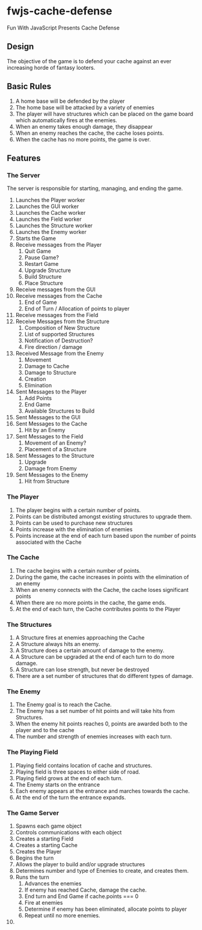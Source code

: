 # fwjs-cache-defense
Fun With JavaScript Presents Cache Defense

## Design

The objective of the game is to defend your cache against an ever increasing
horde of fantasy looters.

## Basic Rules

1. A home base will be defended by the player
2. The home base will be attacked by a variety of enemies
3. The player will have structures which can be placed on the game board which automatically fires at the enemies.
4. When an enemy takes enough damage, they disappear
5. When an enemy reaches the cache, the cache loses points.
6. When the cache has no more points, the game is over.

## Features


### The Server
The server is responsible for starting, managing, and ending the game.

1. Launches the Player worker
2. Launches the GUI worker
3. Launches the Cache worker
4. Launches the Field worker
5. Launches the Structure worker
6. Launches the Enemy worker
7. Starts the Game
8. Receive messages from the Player
   1. Quit Game
   2. Pause Game?
   3. Restart Game
   4. Upgrade Structure
   5. Build Structure
   6. Place Structure
9. Receive messages from the GUI
10. Receive messages from the Cache
    1. End of Game
    2. End of Turn / Allocation of points to player
11. Receive messages from the Field
12. Receive Messages from the Structure
    1. Composition of New Structure
    2. List of supported Structures
    3. Notification of Destruction?
    4. Fire direction / damage
13. Received Message from the Enemy
    1. Movement
    2. Damage to Cache
    3. Damage to Structure
    4. Creation
    5. Elimination
14. Sent Messages to the Player
    1. Add Points
    2. End Game
    3. Available Structures to Build
15. Sent Messages to the GUI
16. Sent Messages to the Cache
    1. Hit by an Enemy
17. Sent Messages to the Field
    1. Movement of an Enemy?
    2. Placement of a Structure
18. Sent Messages to the Structure
    1. Upgrade
    2. Damage from Enemy
19. Sent Messages to the Enemy
    1. Hit from Structure


### The Player

1. The player begins with a certain number of points.
2. Points can be distributed amongst existing structures to upgrade them.
3. Points can be used to purchase new structures
4. Points increase with the elimination of enemies
5. Points increase at the end of each turn based upon the number of points associated with the Cache

### The Cache

1. The cache begins with a certain number of points.
2. During the game, the cache increases in points with the elimination of an enemy
3. When an enemy connects with the Cache, the cache loses significant points
4. When there are no more points in the cache, the game ends.
5. At the end of each turn, the Cache contributes points to the Player

### The Structures
1. A Structure fires at enemies approaching the Cache
2. A Structure always hits an enemy.
3. A Structure does a certain amount of damage to the enemy.
4. A Structure can be upgraded at the end of each turn to do more damage.
5. A Structure can lose strength, but never be destroyed
6. There are a set number of structures that do different types of damage.

### The Enemy
1. The Enemy goal is to reach the Cache.
2. The Enemy has a set number of hit points and will take hits from Structures.
3. When the enemy hit points reaches 0, points are awarded both to the player and to the cache
4. The number and strength of enemies increases with each turn.

### The Playing Field
1. Playing field contains location of cache and structures.
2. Playing field is three spaces to either side of road.
3. Playing field grows at the end of each turn.
4. The Enemy starts on the entrance
5. Each enemy appears at the entrance and marches towards the cache.
6. At the end of the turn the entrance expands.

### The Game Server
1. Spawns each game object
2. Controls communications with each object
3. Creates a starting Field
4. Creates a starting Cache
5. Creates the Player
6. Begins the turn
7. Allows the player to build and/or upgrade structures 
8. Determines number and type of Enemies to create, and creates them.
9. Runs the turn
   1. Advances the enemies
   2. If enemy has reached Cache, damage the cache.
   3. End turn and End Game if cache.points === 0
   4. Fire at enemies
   5. Determine if enemy has been eliminated, allocate points to player
   6. Repeat until no more enemies.
10. 
